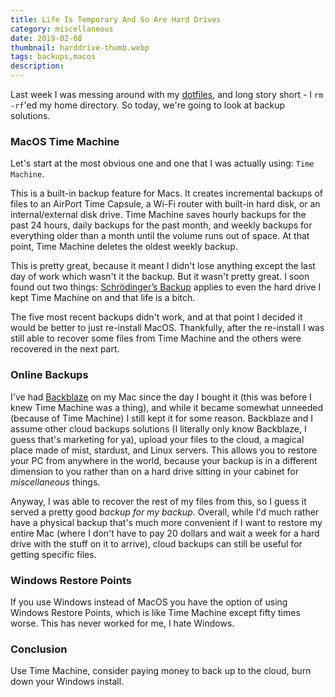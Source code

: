 ```yaml
---
title: Life Is Temporary And So Are Hard Drives
category: miscellaneous
date: 2019-02-08
thumbnail: harddrive-thumb.webp
tags: backups,macos
description:
---
```


Last week I was messing around with my [dotfiles](https://github.com/beanpuppy/dotfiles), and long story short - I `rm -rf`'ed my home directory. So today, we're going to look at backup solutions.

### MacOS Time Machine
Let's start at the most obvious one and one that I was actually using: `Time Machine`.

This is a built-in backup feature for Macs. It creates incremental backups of files to an AirPort Time Capsule, a Wi-Fi router with built-in hard disk, or an internal/external disk drive. Time Machine saves hourly backups for the past 24 hours, daily backups for the past month, and weekly backups for everything older than a month until the volume runs out of space. At that point, Time Machine deletes the oldest weekly backup.

This is pretty great, because it meant I didn't lose anything except the last day of work which wasn't it the backup. But it wasn't pretty great. I soon found out two things: [Schrödinger’s Backup](https://www.novastor.com/schrodingers-backup-good-bad-backup/) applies to even the hard drive I kept Time Machine on and that life is a bitch.

The five most recent backups didn't work, and at that point I decided it would be better to just re-install MacOS. Thankfully, after the re-install I was still able to recover some files from Time Machine and the others were recovered in the next part.

### Online Backups
I've had [Backblaze](https://www.backblaze.com/) on my Mac since the day I bought it (this was before I knew Time Machine was a thing), and while it became somewhat unneeded (because of Time Machine) I still kept it for some reason. Backblaze and I assume other cloud backups solutions (I literally only know Backblaze, I guess that's marketing for ya), upload your files to the cloud, a magical place made of mist, stardust, and Linux servers. This allows you to restore your PC from anywhere in the world, because your backup is in a different dimension to you rather than on a hard drive sitting in your cabinet for *miscellaneous* things.

Anyway, I was able to recover the rest of my files from this, so I guess it served a pretty good *backup for my backup*. Overall, while I'd much rather have a physical backup that's much more convenient if I want to restore my entire Mac (where I don't have to pay 20 dollars and wait a week for a hard drive with the stuff on it to arrive), cloud backups can still be useful for getting specific files.

### Windows Restore Points
If you use Windows instead of MacOS you have the option of using Windows Restore Points, which is like Time Machine except fifty times worse. This has never worked for me, I hate Windows.

### Conclusion
Use Time Machine, consider paying money to back up to the cloud, burn down your Windows install.
